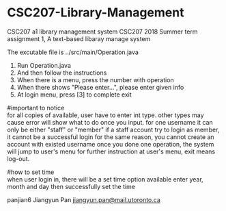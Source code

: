 # CSC207-Library-Management
CSC207 a1 library management system
CSC207 2018 Summer term assignment 1, A text-based libaray manage system  

The excutable file is ../src/main/Operation.java
1. Run Operation.java
2. And then follow the instructions
3. When there is a menu, press the number with operation
4. When there shows "Please enter...", please enter given info
5. At login menu, press [3] to complete exit

#important to notice  
for all copies of available, user have to enter int type.
other types may cause error will show what to do once you input.
for one username it can only be either "staff" or "member"
if a staff account try to login as member, it cannot be a successful login
for the same reason, you cannot create an account with existed username
once you done one operation, the system will jump to user's menu for further instruction
at user's menu, exit means log-out.

#how to set time  
when user login in, there will be a set time option available
enter year, month and day
then successfully set the time

panjian6
Jiangyun Pan
jiangyun.pan@mail.utoronto.ca

